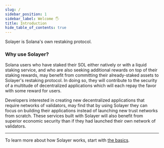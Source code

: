 ```yaml
---
slug: /
sidebar_position: 1
sidebar_label: Welcome 🖐️
title: Introduction
hide_table_of_contents: true
---
```


Solayer is Solana's own restaking protocol.

### Why use Solayer?

Solana users who have staked their SOL either natively or with a liquid staking service, and who are also seeking additional rewards on top of their staking rewards, may benefit from committing their already-staked assets to Solayer's restaking protocol. In doing so, they will contribute to the security of a multitude of decentralized applications which will each repay the favor with some reward for users.

Developers interested in creating new decentralized applications that require networks of validators, may find that by using Solayer they can focus on building their applications instead of launching new trust networks from scratch. These services built with Solayer will also benefit from superior economic security than if they had launched their own network of validators.

---

To learn more about how Solayer works, start with [the basics](./overview/basics).
